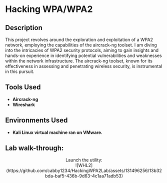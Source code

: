 <h1>Hacking WPA/WPA2</h1>

<h2>Description</h2>
This project revolves around the exploration and exploitation of a WPA2 network, employing the capabilities of the aircrack-ng toolset. I am diving into the intricacies of WPA2 security protocols, aiming to gain insights and hands-on experience in identifying potential vulnerabilities and weaknesses within the network infrastructure. The aircrack-ng toolset, known for its effectiveness in assessing and penetrating wireless security, is instrumental in this pursuit.
<br />

<h2>Tools Used</h2>

- <b>Aircrack-ng</b> 
- <b>Wireshark</b>

<h2>Environments Used </h2>

- <b>Kali Linux virtual machine ran on VMware.</b>

<h2>Lab walk-through:</h2>

<p align="center">
Launch the utility: <br/>
![WHL2](https://github.com/cabby1234/HackingWPA2Lab/assets/131496256/13b32bda-baf5-436b-9d63-4c1aa71adb53)<br />

<!--
 ```diff
- text in red
+ text in green
! text in orange
# text in gray
@@ text in purple (and bold)@@
```
--!>
